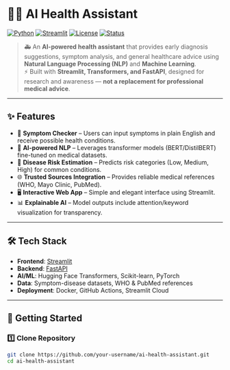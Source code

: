 # 🧑‍⚕️ AI Health Assistant

[![Python](https://img.shields.io/badge/Python-3.9+-blue.svg)](https://www.python.org/)
[![Streamlit](https://img.shields.io/badge/Streamlit-App-red.svg)](https://streamlit.io/)
[![License](https://img.shields.io/badge/License-MIT-green.svg)](LICENSE)
[![Status](https://img.shields.io/badge/Status-Active-success.svg)]()

> 🚑 An **AI-powered health assistant** that provides early diagnosis suggestions, symptom analysis, and general healthcare advice using **Natural Language Processing (NLP)** and **Machine Learning**.  
> ⚡ Built with **Streamlit, Transformers, and FastAPI**, designed for research and awareness — **not a replacement for professional medical advice**.

---

## ✨ Features

- 🤖 **Symptom Checker** – Users can input symptoms in plain English and receive possible health conditions.
- 🧠 **AI-powered NLP** – Leverages transformer models (BERT/DistilBERT) fine-tuned on medical datasets.
- 💊 **Disease Risk Estimation** – Predicts risk categories (Low, Medium, High) for common conditions.
- 🌐 **Trusted Sources Integration** – Provides reliable medical references (WHO, Mayo Clinic, PubMed).
- 🖥️ **Interactive Web App** – Simple and elegant interface using Streamlit.
- 📊 **Explainable AI** – Model outputs include attention/keyword visualization for transparency.

---

## 🛠️ Tech Stack

- **Frontend**: [Streamlit](https://streamlit.io/)  
- **Backend**: [FastAPI](https://fastapi.tiangolo.com/)  
- **AI/ML**: Hugging Face Transformers, Scikit-learn, PyTorch  
- **Data**: Symptom-disease datasets, WHO & PubMed references  
- **Deployment**: Docker, GitHub Actions, Streamlit Cloud  

---

## 🚀 Getting Started

### 1️⃣ Clone Repository
```bash
git clone https://github.com/your-username/ai-health-assistant.git
cd ai-health-assistant
